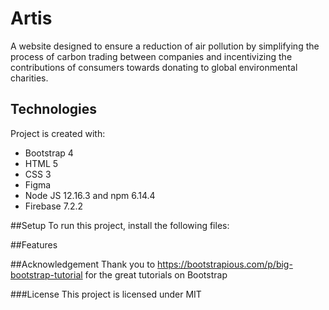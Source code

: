 # Artis
A website designed to ensure a reduction of air pollution by simplifying the process of carbon trading between companies and incentivizing the contributions of consumers towards donating to global environmental charities.

## Technologies
Project is created with:
* Bootstrap 4
* HTML 5
* CSS 3
* Figma
* Node JS 12.16.3 and npm 6.14.4
* Firebase 7.2.2

##Setup
To run this project, install the following files:

##Features

##Acknowledgement
Thank you to https://bootstrapious.com/p/big-bootstrap-tutorial for the great tutorials on Bootstrap

###License
This project is licensed under MIT
